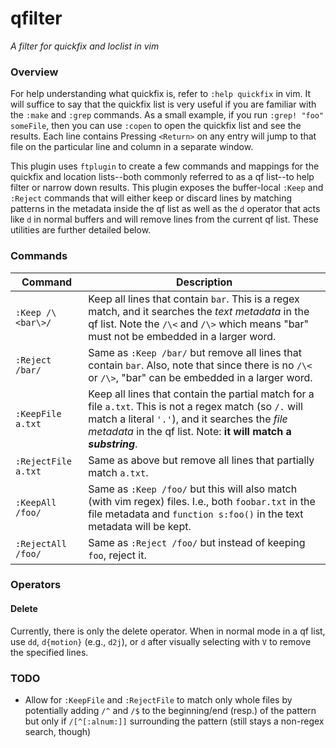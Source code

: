 qfilter
===========

*A filter for quickfix and loclist in vim*

### Overview

For help understanding what quickfix is, refer to `:help quickfix` in vim. It
will suffice to say that the quickfix list is very useful if you are familiar
with the `:make` and `:grep` commands. As a small example, if you run `:grep!
"foo" someFile`, then you can use `:copen` to open the quickfix list and see the
results. Each line contains Pressing `<Return>` on any entry will jump to that
file on the particular line and column in a separate window.

This plugin uses `ftplugin` to create a few commands and mappings for the
quickfix and location lists--both commonly referred to as a qf list--to help
filter or narrow down results. This plugin exposes the buffer-local `:Keep` and
`:Reject` commands that will either keep or discard lines by matching patterns
in the metadata inside the qf list as well as the `d` operator that acts like
`d` in normal buffers and will remove lines from the current qf list. These
utilities are further detailed below. 

### Commands

| Command  | Description |
| -------  | ----------- |
| `:Keep /\<bar\>/`   | Keep all lines that contain `bar`. This is a regex match, and it searches the *text metadata* in the qf list. Note the `/\<` and `/\>` which means "bar" must not be embedded in a larger word. |
| `:Reject /bar/`     | Same as `:Keep /bar/` but remove all lines that contain `bar`. Also, note that since there is no `/\<` or `/\>`, "bar" can be embedded in a larger word. |
| `:KeepFile a.txt`   | Keep all lines that contain the partial match for a file `a.txt`. This is not a regex match (so `/.` will match a literal `'.'`), and it searches the *file metadata* in the qf list. Note: **it will match a _substring_**. |
| `:RejectFile a.txt` | Same as above but remove all lines that partially match `a.txt`. |
| `:KeepAll /foo/`    | Same as `:Keep /foo/` but this will also match (with vim regex) files. I.e., both `foobar.txt` in the file metadata and `function s:foo()` in the text metadata will be kept. |
| `:RejectAll /foo/`  | Same as `:Reject /foo/` but instead of keeping `foo`, reject it. |

### Operators

#### Delete

Currently, there is only the delete operator. When in normal mode in a qf list,
use `dd`, `d{motion}` (e.g., `d2j`), or `d` after visually selecting with `V` to
remove the specified lines.

### TODO

- Allow for `:KeepFile` and `:RejectFile` to match only whole files by
  potentially adding `/^` and `/$` to the beginning/end (resp.) of the pattern
  but only if `/[^[:alnum:]]` surrounding the pattern (still stays a non-regex
  search, though)
